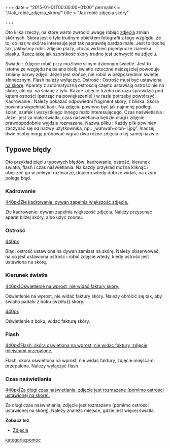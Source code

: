 +++
date = "2015-01-01T00:00:00+01:00"
permalink = "/Jak_robić_zdjęcia_skóry/"
title = "Jak robić zdjęcia skóry"

+++

Oto kilka rzeczy, na które warto zwrócić uwagę robiąc [zdjęcia](/atopedia/zdjęcia "wikilink") zmian skórnych. Skóra jest o tyle trudnym obiektem fotografii z tego względu, że to, co nas w skórze interesuje jest tak naprawdę bardzo małe. Jest to trochę tak, jakbyśmy robili zdjęcie plaży, chcąc widzieć pojedyncze ziarenka piasku. Rzecz taką jak szorstkość skóry trudno jest uchwycić na zdjęciu.

Światło : Zdjęcie robić przy możliwie silnym dziennym świetle. Jest to istotne ze względu na balans bieli; światło sztuczne najczęściej powoduje zmiany barwy zdjęć. Jeżeli jest słońce, nie robić w bezpośrednim świetle słonecznym. Flash należy wyłączyć.
Ostrość : Ostrość musi być ustawiona <u>na skórę</u>. Aparaty z automatyczną ostrością często ustawiają ostrość nie na skórę, ale np. na ścianę z tyłu. Każde zdjęcie trzeba od razu sprawdzić pod kątem ostrości (patrząc na powiększenie) i w razie potrzeby powtórzyć.
Kadrowanie : Należy pokazać odpowiedni fragment skóry, z bliska. Skóra powinna wypełniać kadr. Na zdjęciu powinno być jak najmniej podłogi, ścian, szafek i wszystkiego innego mało interesującego.
Czas naświetlania : Jeżeli jest za mało światła, czas naświetlania będzie długi i zdjęcie prawdopodobnie wyjdzie rozmazane.
Nazwa pliku : Każdy plik powinien zaczynać się od nazwy użytkownika, np.: „wahwah-dłoń-1.jpg”. Inaczej dwie osoby mogą próbować wgrać dwa różne zdjęcia o tej samej nazwie.

Typowe błędy
------------

Oto przykład pięciu typowych błędów: kadrowanie, ostrość, kierunek światła, flash i czas naświetlania. Na każdy przykład można kliknąć i obejrzeć go w pełnym rozmiarze, dopiero wtedy dobrze widać, na czym polega błąd.

### Kadrowanie

[440px|Złe kadrowanie: dywan zapełnia większość zdjęcia.](/Grafika:Skinfoto-01-framing.jpg "wikilink")

Złe kadrowanie: dywan zapełnia większość zdjęcia. Należy przysunąć aparat bliżej skóry, albo użyć zoomu.

### Ostrość

[440px](/Grafika:Skinfoto-02-focus-on-background.jpg "wikilink")

Błąd: ostrość ustawiona na dywan zamiast na skórę. Należy obserwować, na co jest ustawiona ostrość i robić zdjęcie wtedy, kiedy ostrość jest ustawiona na skórę.

### Kierunek światła

[440px|Oświetlenie na wprost, nie widać faktury skóry.](/Grafika:Skinfoto-03-front-light.jpg "wikilink")

Oświetlenie na wprost, nie widać faktury skóry. Należy obrócić się tak, aby światło padało z boku (wzdłuż) skóry.

[440px](/Grafika:Skinfoto-04-side-light.jpg "wikilink")

Oświetlenie z boku, widać fakturę skóry.

### Flash

[440px|Flash: skóra oświetlona na wprost, nie widać faktury, zdjęcie miejscami przepalone.](/Grafika:Skinfoto-05-flash.jpg "wikilink")

Flash: skóra oświetlona na wprost, nie widać faktury, zdjęcie miejscami przepalone. Należy wyłączyć flash.

### Czas naświetlania

[440px|Za długi czas naświetlania, zdjęcie jest rozmazane (pomimo ostrości ustawionej na skórę).](/Grafika:Skinfoto-06-blur.jpg "wikilink")

Za długi czas naświetlania, zdjęcie jest rozmazane (pomimo ostrości ustawionej na skórę). Należy znaleźć miejsce, gdzie jest więcej światła.

**Zobacz też**

-   [Zdjęcia](/atopedia/Zdjęcia "wikilink")

[kategoria:pomoc](/atopedia/kategoria:pomoc "wikilink")
